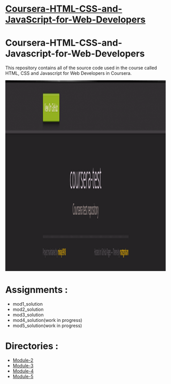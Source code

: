
<!DOCTYPE html>
<html lang="en-US">
  <head>
    <meta charset="UTF-8">
    <meta http-equiv="X-UA-Compatible" content="IE=edge">
    <meta name="viewport" content="width=device-width, initial-scale=1">

<!-- Begin Jekyll SEO tag v2.5.0 -->
<meta name="generator" content="Jekyll v3.8.5" />
<meta property="og:title" content="Coursera-Assignment-fullstack-course" />
<meta property="og:locale" content="en_US" />
<meta name="description" content="This repository holds the assignments of the Course : HTML, CSS, and Javascript for Web Developers by Johns Hopkins University" />
<meta property="og:description" content="This repository holds the assignments of the Course : HTML, CSS, and Javascript for Web Developers by Johns Hopkins University" />
<link rel="canonical" href="https://siddartha19.github.io/Coursera-HTML-CSS-and-JavaScript-for-Web-Developers/" />
<meta property="og:url" content="https://siddartha19.github.io/Coursera-HTML-CSS-and-JavaScript-for-Web-Developers/" />
<meta property="og:site_name" content="Coursera-HTML-CSS-and-JavaScript-for-Web-Developers" />
<!-- End Jekyll SEO tag -->

  <link rel="stylesheet" href="style.css">
  </head>
  <body>
    <div class="container-lg px-3 my-5 markdown-body">
      <h1><a href="https://minajs9918.github.io/coursera-test/" target="_blank">Coursera-HTML-CSS-and-JavaScript-for-Web-Developers</a></h1>
      <h1 id="coursera-html-css-and-javascript-for-web-developers">Coursera-HTML-CSS-and-Javascript-for-Web-Developers</h1>

<p>This repository contains all of the source code used in the course called HTML, CSS and Javascript for Web Developers in Coursera.</p>

<p><img src="gh-pages.png" width="600px" height="600px" alt="Picture of gh-pages" /></p>

<h1 id="assignments-">Assignments :</h1>

<ul>
  <li>mod1_solution</li>
  <li>mod2_solution</li>
  <li>mod3_solution</li>
  <li>mod4_solution(work in progress)</li>
  <li>mod5_solution(work in progress)</li>
</ul>

<h1 id="outputs-"> Directories   :</h1>

<ul>
  <li><a href="https://github.com/minajs9918/coursera-test/tree/gh-pages/mod2_solution" target="_blank">Module-2</a></li>
  <li><a href="https://github.com/minajs9918/coursera-test/tree/gh-pages/mod3_solution" target="_blank">Module-3</a></li>
  <li><a href="#">Module-4</a></li>
  <li><a href="#">Module-5</a></li>
</ul>
    
  </body>
</html>
